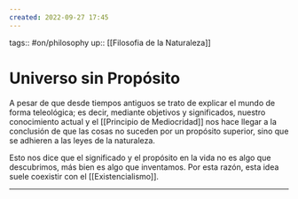 ```yaml
---
created: 2022-09-27 17:45
---
```

tags:: #on/philosophy 
up:: [[Filosofia de la Naturaleza]]
# Universo sin Propósito
A pesar de que desde tiempos antiguos se trato de explicar el mundo de forma teleológica; es decir, mediante objetivos y significados, nuestro conocimiento actual y el [[Principio de Mediocridad]] nos hace llegar a la conclusión de que las cosas no suceden por un propósito superior, sino que se adhieren a las leyes de la naturaleza.

Esto nos dice que el significado y el propósito en la vida no es algo que descubrimos, más bien es algo que inventamos. Por esta razón, esta idea suele coexistir con el [[Existencialismo]].
___
